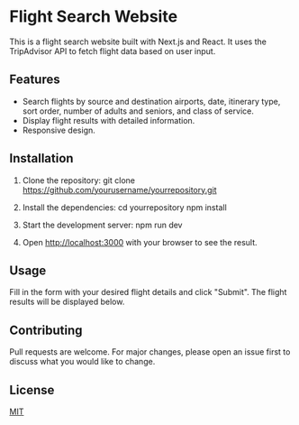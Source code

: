 # Flight Search Website

This is a flight search website built with Next.js and React. It uses the TripAdvisor API to fetch flight data based on user input.

## Features

- Search flights by source and destination airports, date, itinerary type, sort order, number of adults and seniors, and class of service.
- Display flight results with detailed information.
- Responsive design.

## Installation

1. Clone the repository:
git clone https://github.com/yourusername/yourrepository.git

2. Install the dependencies:
cd yourrepository npm install

3. Start the development server:
npm run dev

4. Open [http://localhost:3000](http://localhost:3000) with your browser to see the result.

## Usage

Fill in the form with your desired flight details and click "Submit". The flight results will be displayed below.

## Contributing

Pull requests are welcome. For major changes, please open an issue first to discuss what you would like to change.

## License

[MIT](https://choosealicense.com/licenses/mit/)
